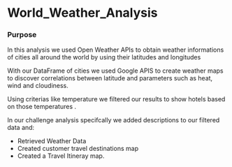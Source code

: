 # World_Weather_Analysis

### Purpose 
In this analysis we used Open Weather APIs to obtain weather informations of cities all around the world by using their latitudes and longitudes 

With our DataFrame of cities we used Google APIS to create weather maps to discover correlations between latitude and parameters such as heat, wind and cloudiness. 

Using criterias like temperature  we filtered our results to show hotels based on those temperatures . 

In our challenge analysis specifcally we added descriptions to our filtered data and:
- Retrieved Weather Data
- Created customer travel destinations map
- Created a Travel Itineray map.
